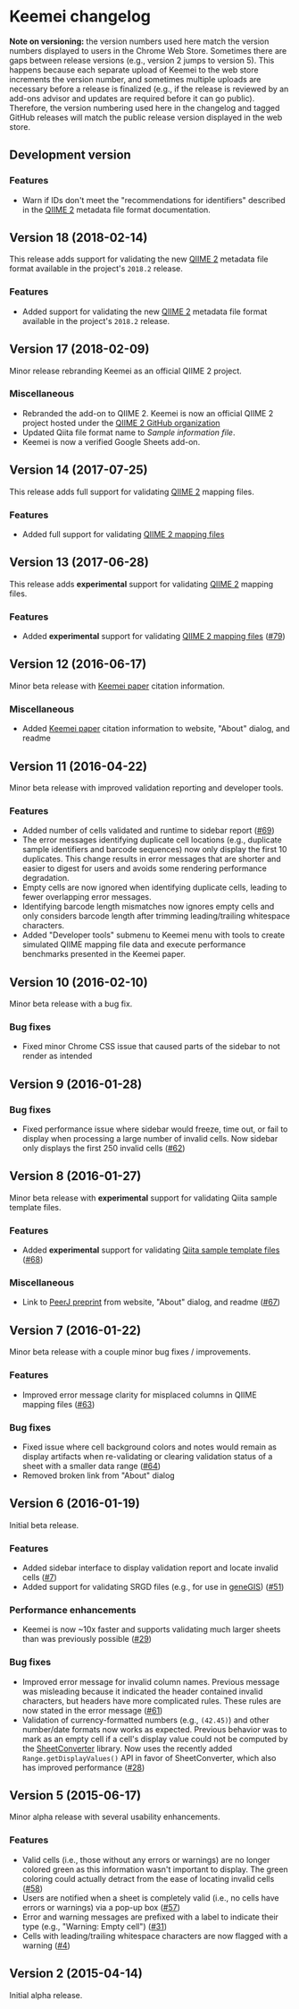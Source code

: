 # Keemei changelog

**Note on versioning:** the version numbers used here match the version numbers displayed to users in the Chrome Web Store. Sometimes there are gaps between release versions (e.g., version 2 jumps to version 5). This happens because each separate upload of Keemei to the web store increments the version number, and sometimes multiple uploads are necessary before a release is finalized (e.g., if the release is reviewed by an add-ons advisor and updates are required before it can go public). Therefore, the version numbering used here in the changelog and tagged GitHub releases will match the public release version displayed in the web store.

## Development version

### Features
* Warn if IDs don't meet the "recommendations for identifiers" described in the [QIIME 2](https://qiime2.org) metadata file format documentation.

## Version 18 (2018-02-14)

This release adds support for validating the new [QIIME 2](https://qiime2.org) metadata file format available in the project's `2018.2` release.

### Features
* Added support for validating the new [QIIME 2](https://qiime2.org) metadata file format available in the project's `2018.2` release.

## Version 17 (2018-02-09)

Minor release rebranding Keemei as an official QIIME 2 project.

### Miscellaneous
* Rebranded the add-on to QIIME 2. Keemei is now an official QIIME 2 project hosted under the [QIIME 2 GitHub organization](https://github.com/qiime2/)
* Updated Qiita file format name to *Sample information file*.
* Keemei is now a verified Google Sheets add-on.

## Version 14 (2017-07-25)

This release adds full support for validating [QIIME 2](https://qiime2.org) mapping files.

### Features
* Added full support for validating [QIIME 2 mapping files](https://docs.qiime2.org/2017.7/tutorials/metadata/#metadata-from-a-text-file)

## Version 13 (2017-06-28)

This release adds **experimental** support for validating [QIIME 2](https://qiime2.org) mapping files.

### Features
* Added **experimental** support for validating [QIIME 2 mapping files](https://docs.qiime2.org/2017.6/tutorials/metadata/#metadata-from-a-text-file) ([#79](https://github.com/biocore/Keemei/issues/79))

## Version 12 (2016-06-17)

Minor beta release with [Keemei paper](http://dx.doi.org/10.1186/s13742-016-0133-6) citation information.

### Miscellaneous
* Added [Keemei paper](http://dx.doi.org/10.1186/s13742-016-0133-6) citation information to website, "About" dialog, and readme

## Version 11 (2016-04-22)

Minor beta release with improved validation reporting and developer tools.

### Features
* Added number of cells validated and runtime to sidebar report ([#69](https://github.com/biocore/Keemei/issues/69))
* The error messages identifying duplicate cell locations (e.g., duplicate sample identifiers and barcode sequences) now only display the first 10 duplicates. This change results in error messages that are shorter and easier to digest for users and avoids some rendering performance degradation.
* Empty cells are now ignored when identifying duplicate cells, leading to fewer overlapping error messages.
* Identifying barcode length mismatches now ignores empty cells and only considers barcode length after trimming leading/trailing whitespace characters.
* Added "Developer tools" submenu to Keemei menu with tools to create simulated QIIME mapping file data and execute performance benchmarks presented in the Keemei paper.

## Version 10 (2016-02-10)

Minor beta release with a bug fix.

### Bug fixes
* Fixed minor Chrome CSS issue that caused parts of the sidebar to not render as intended

## Version 9 (2016-01-28)

### Bug fixes
* Fixed performance issue where sidebar would freeze, time out, or fail to display when processing a large number of invalid cells. Now sidebar only displays the first 250 invalid cells ([#62](https://github.com/biocore/Keemei/issues/62))

## Version 8 (2016-01-27)

Minor beta release with **experimental** support for validating Qiita sample template files.

### Features
* Added **experimental** support for validating [Qiita sample template files](https://qiita.ucsd.edu/static/doc/html/tutorials/prepare-templates.html#sample-template) ([#68](https://github.com/biocore/Keemei/issues/68))

### Miscellaneous
* Link to [PeerJ preprint](https://peerj.com/preprints/1670/) from website, "About" dialog, and readme ([#67](https://github.com/biocore/Keemei/issues/67))

## Version 7 (2016-01-22)

Minor beta release with a couple minor bug fixes / improvements.

### Features
* Improved error message clarity for misplaced columns in QIIME mapping files ([#63](https://github.com/biocore/Keemei/issues/63))

### Bug fixes
* Fixed issue where cell background colors and notes would remain as display artifacts when re-validating or clearing validation status of a sheet with a smaller data range ([#64](https://github.com/biocore/Keemei/issues/64))
* Removed broken link from "About" dialog

## Version 6 (2016-01-19)

Initial beta release.

### Features
* Added sidebar interface to display validation report and locate invalid cells ([#7](https://github.com/biocore/Keemei/issues/7))
* Added support for validating SRGD files (e.g., for use in [geneGIS](http://genegis.org/)) ([#51](https://github.com/biocore/Keemei/issues/51))

### Performance enhancements
* Keemei is now ~10x faster and supports validating much larger sheets than was previously possible ([#29](https://github.com/biocore/Keemei/issues/29))

### Bug fixes
* Improved error message for invalid column names. Previous message was misleading because it indicated the header contained invalid characters, but headers have more complicated rules. These rules are now stated in the error message ([#61](https://github.com/biocore/Keemei/issues/61))
* Validation of currency-formatted numbers (e.g., `(42.45)`) and other number/date formats now works as expected. Previous behavior was to mark as an empty cell if a cell's display value could not be computed by the [SheetConverter](https://sites.google.com/site/scriptsexamples/custom-methods/sheetconverter) library. Now uses the recently added `Range.getDisplayValues()` API in favor of SheetConverter, which also has improved performance ([#28](https://github.com/biocore/Keemei/issues/28))

## Version 5 (2015-06-17)

Minor alpha release with several usability enhancements.

### Features
* Valid cells (i.e., those without any errors or warnings) are no longer colored green as this information wasn't important to display. The green coloring could actually detract from the ease of locating invalid cells ([#58](https://github.com/biocore/Keemei/issues/58))
* Users are notified when a sheet is completely valid (i.e., no cells have errors or warnings) via a pop-up box ([#57](https://github.com/biocore/Keemei/issues/57))
* Error and warning messages are prefixed with a label to indicate their type (e.g., "Warning: Empty cell") ([#31](https://github.com/biocore/Keemei/issues/31))
* Cells with leading/trailing whitespace characters are now flagged with a warning ([#4](https://github.com/biocore/Keemei/issues/4))

## Version 2 (2015-04-14)
Initial alpha release.
